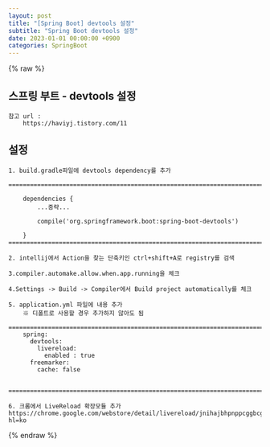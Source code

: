 ```yaml
---
layout: post
title: "[Spring Boot] devtools 설정"
subtitle: "Spring Boot devtools 설정"
date: 2023-01-01 00:00:00 +0900
categories: SpringBoot
---
```

{% raw %}
## 스프링 부트 - devtools 설정  
  
	참고 url :  
		https://haviyj.tistory.com/11  
  
## 설정  
  
	1. build.gradle파일에 devtools dependency를 추가  
  
	=================================================================================================================  
  
		dependencies {  
			...중략...  
  
			compile('org.springframework.boot:spring-boot-devtools')  
  
		}  
	=================================================================================================================  
  
	2. intellij에서 Action을 찾는 단축키인 ctrl+shift+A로 registry를 검색  
  
	3.compiler.automake.allow.when.app.running을 체크  
  
	4.Settings -> Build -> Compiler에서 Build project automatically를 체크  
  
	5. application.yml 파일에 내용 추가  
		※ 디폴트로 사용할 경우 추가하지 않아도 됨  
		=================================================================================================================  
		spring:  
		  devtools:  
			livereload:  
			  enabled : true  
		  freemarker:  
			cache: false  
  
		=================================================================================================================  
  
	6. 크롬에서 LiveReload 확장모듈 추가  
	https://chrome.google.com/webstore/detail/livereload/jnihajbhpnppcggbcgedagnkighmdlei?hl=ko                                                                                                                                                                                                                                                                                                                                                                                                                                                                                                                                                                                                                                                                                                                                                                                                                                                                                                                                                                                                                                                                                                                                                                                                                                                                                                           

{% endraw %}
